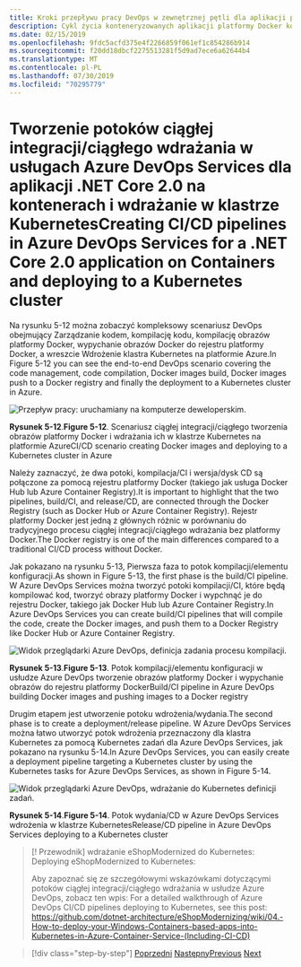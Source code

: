 ```yaml
---
title: Kroki przepływu pracy DevOps w zewnętrznej pętli dla aplikacji platformy Docker
description: Cykl życia konteneryzowanych aplikacji platformy Docker korzystających z platformy i narzędzi firmy Microsoft
ms.date: 02/15/2019
ms.openlocfilehash: 9fdc5acfd375e4f2266859f061ef1c854286b914
ms.sourcegitcommit: f20dd18dbcf2275513281f5d9ad7ece6a62644b4
ms.translationtype: MT
ms.contentlocale: pl-PL
ms.lasthandoff: 07/30/2019
ms.locfileid: "70295779"
---
```

# <a name="creating-cicd-pipelines-in-azure-devops-services-for-a-net-core-20-application-on-containers-and-deploying-to-a-kubernetes-cluster"></a><span data-ttu-id="6869d-103">Tworzenie potoków ciągłej integracji/ciągłego wdrażania w usługach Azure DevOps Services dla aplikacji .NET Core 2.0 na kontenerach i wdrażanie w klastrze Kubernetes</span><span class="sxs-lookup"><span data-stu-id="6869d-103">Creating CI/CD pipelines in Azure DevOps Services for a .NET Core 2.0 application on Containers and deploying to a Kubernetes cluster</span></span>

<span data-ttu-id="6869d-104">Na rysunku 5-12 można zobaczyć kompleksowy scenariusz DevOps obejmujący Zarządzanie kodem, kompilację kodu, kompilację obrazów platformy Docker, wypychanie obrazów Docker do rejestru platformy Docker, a wreszcie Wdrożenie klastra Kubernetes na platformie Azure.</span><span class="sxs-lookup"><span data-stu-id="6869d-104">In Figure 5-12 you can see the end-to-end DevOps scenario covering the code management, code compilation, Docker images build, Docker images push to a Docker registry and finally the deployment to a Kubernetes cluster in Azure.</span></span>

![Przepływ pracy: uruchamiany na komputerze deweloperskim.](media/docker-workflow-ci-cd-aks.png)

<span data-ttu-id="6869d-107">**Rysunek 5-12**.</span><span class="sxs-lookup"><span data-stu-id="6869d-107">**Figure 5-12**.</span></span> <span data-ttu-id="6869d-108">Scenariusz ciągłej integracji/ciągłego tworzenia obrazów platformy Docker i wdrażania ich w klastrze Kubernetes na platformie Azure</span><span class="sxs-lookup"><span data-stu-id="6869d-108">CI/CD scenario creating Docker images and deploying to a Kubernetes cluster in Azure</span></span>

<span data-ttu-id="6869d-109">Należy zaznaczyć, że dwa potoki, kompilacja/CI i wersja/dysk CD są połączone za pomocą rejestru platformy Docker (takiego jak usługa Docker Hub lub Azure Container Registry).</span><span class="sxs-lookup"><span data-stu-id="6869d-109">It is important to highlight that the two pipelines, build/CI, and release/CD, are connected through the Docker Registry (such as Docker Hub or Azure Container Registry).</span></span> <span data-ttu-id="6869d-110">Rejestr platformy Docker jest jedną z głównych różnic w porównaniu do tradycyjnego procesu ciągłej integracji/ciągłego wdrażania bez platformy Docker.</span><span class="sxs-lookup"><span data-stu-id="6869d-110">The Docker registry is one of the main differences compared to a traditional CI/CD process without Docker.</span></span>

<span data-ttu-id="6869d-111">Jak pokazano na rysunku 5-13, Pierwsza faza to potok kompilacji/elementu konfiguracji.</span><span class="sxs-lookup"><span data-stu-id="6869d-111">As shown in Figure 5-13, the first phase is the build/CI pipeline.</span></span> <span data-ttu-id="6869d-112">W Azure DevOps Services można tworzyć potoki kompilacji/CI, które będą kompilować kod, tworzyć obrazy platformy Docker i wypchnąć je do rejestru Docker, takiego jak Docker Hub lub Azure Container Registry.</span><span class="sxs-lookup"><span data-stu-id="6869d-112">In Azure DevOps Services you can create build/CI pipelines that will compile the code, create the Docker images, and push them to a Docker Registry like Docker Hub or Azure Container Registry.</span></span>

![Widok przeglądarki Azure DevOps, definicja zadania procesu kompilacji.](media/build-ci-pipeline-azure-devops-push-to-docker-registry.png)

<span data-ttu-id="6869d-114">**Rysunek 5-13**.</span><span class="sxs-lookup"><span data-stu-id="6869d-114">**Figure 5-13**.</span></span> <span data-ttu-id="6869d-115">Potok kompilacji/elementu konfiguracji w usłudze Azure DevOps tworzenie obrazów platformy Docker i wypychanie obrazów do rejestru platformy Docker</span><span class="sxs-lookup"><span data-stu-id="6869d-115">Build/CI pipeline in Azure DevOps building Docker images and pushing images to a Docker registry</span></span>

<span data-ttu-id="6869d-116">Drugim etapem jest utworzenie potoku wdrożenia/wydania.</span><span class="sxs-lookup"><span data-stu-id="6869d-116">The second phase is to create a deployment/release pipeline.</span></span> <span data-ttu-id="6869d-117">W Azure DevOps Services można łatwo utworzyć potok wdrożenia przeznaczony dla klastra Kubernetes za pomocą Kubernetes zadań dla Azure DevOps Services, jak pokazano na rysunku 5-14.</span><span class="sxs-lookup"><span data-stu-id="6869d-117">In Azure DevOps Services, you can easily create a deployment pipeline targeting a Kubernetes cluster by using the Kubernetes tasks for Azure DevOps Services, as shown in Figure 5-14.</span></span>

![Widok przeglądarki Azure DevOps, wdrażanie do Kubernetes definicji zadań.](media/release-cd-pipeline-azure-devops-deploy-to-kubernetes.png)

<span data-ttu-id="6869d-119">**Rysunek 5-14**.</span><span class="sxs-lookup"><span data-stu-id="6869d-119">**Figure 5-14**.</span></span> <span data-ttu-id="6869d-120">Potok wydania/CD w Azure DevOps Services wdrożenia w klastrze Kubernetes</span><span class="sxs-lookup"><span data-stu-id="6869d-120">Release/CD pipeline in Azure DevOps Services deploying to a Kubernetes cluster</span></span>

> [! Przewodnik]<span data-ttu-id="6869d-121"> wdrażanie eShopModernized do Kubernetes:</span><span class="sxs-lookup"><span data-stu-id="6869d-121"> Deploying eShopModernized to Kubernetes:</span></span>
>
> <span data-ttu-id="6869d-122">Aby zapoznać się ze szczegółowymi wskazówkami dotyczącymi potoków ciągłej integracji/ciągłego wdrażania w usłudze Azure DevOps, zobacz ten wpis: </span><span class="sxs-lookup"><span data-stu-id="6869d-122">For a detailed walkthrough of Azure DevOps CI/CD pipelines deploying to Kubernetes, see this post: </span></span>\
><https://github.com/dotnet-architecture/eShopModernizing/wiki/04.-How-to-deploy-your-Windows-Containers-based-apps-into-Kubernetes-in-Azure-Container-Service-(Including-CI-CD)>

>[!div class="step-by-step"]
><span data-ttu-id="6869d-123">[Poprzedni](docker-application-outer-loop-devops-workflow.md)
>[Następny](../run-manage-monitor-docker-environments/index.md)</span><span class="sxs-lookup"><span data-stu-id="6869d-123">[Previous](docker-application-outer-loop-devops-workflow.md)
[Next](../run-manage-monitor-docker-environments/index.md)</span></span>
